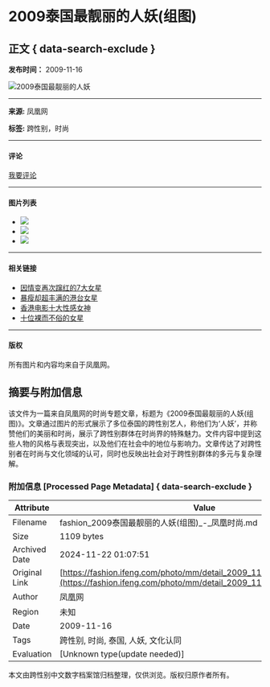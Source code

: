 # 2009泰国最靓丽的人妖(组图)

## 正文 { data-search-exclude }


**发布时间：** 2009-11-16

![2009泰国最靓丽的人妖](http://img.ifeng.com/res/200906/0629-120637_1497_14.jpg)

---

**来源:** 凤凰网

**标签:** 跨性别，时尚

---

#### 评论 

[我要评论](http://comment.ifeng.com/view.php?docUrl=http://fashion.ifeng.com/photo/mm/detail_2009_11/16/162513_13.shtml&docName=2009泰国最靓丽的人妖\(组图\))

---

#### 图片列表

- ![](http://img.ifeng.com/tres/TemplateRes/pic70.jpg)
- ![](http://img.ifeng.com/tres/TemplateRes/pic70.jpg)
- ![](http://img.ifeng.com/tres/TemplateRes/pic70.jpg)

---

#### 相关链接

- [因情变再次蹿红的7大女星](http://fashion.ifeng.com/photo/mm/detail_2009_11/16/162499_0.shtml)
- [暴瘦却超丰满的港台女星](http://fashion.ifeng.com/photo/mm/detail_2009_11/16/162483_0.shtml)
- [香港电影十大性感女神](http://fashion.ifeng.com/photo/mm/detail_2009_11/16/162457_0.shtml)
- [十位裸而不俗的女星](http://fashion.ifeng.com/photo/mm/detail_2009_11/16/162416_0.shtml)

--- 

#### 版权

所有图片和内容均来自于凤凰网。

## 摘要与附加信息

<!-- tcd_abstract -->
该文件为一篇来自凤凰网的时尚专题文章，标题为《2009泰国最靓丽的人妖(组图)》。文章通过图片的形式展示了多位泰国的跨性别艺人，称他们为‘人妖’，并称赞他们的美丽和时尚，展示了跨性别群体在时尚界的特殊魅力。文件内容中提到这些人物的风格与表现突出，以及他们在社会中的地位与影响力。文章传达了对跨性别者在时尚与文化领域的认可，同时也反映出社会对于跨性别群体的多元与复杂理解。
<!-- tcd_abstract_end -->

### 附加信息 [Processed Page Metadata] { data-search-exclude }

| Attribute       | Value                                  |
|-----------------|----------------------------------------|
| Filename        | fashion_2009泰国最靓丽的人妖(组图)_-_凤凰时尚.md                             |
| Size            | 1109 bytes                           |
| Archived Date   | 2024-11-22 01:07:51                             |
| Original Link   | [https://fashion.ifeng.com/photo/mm/detail_2009_11/16/162513_13.shtml](https://fashion.ifeng.com/photo/mm/detail_2009_11/16/162513_13.shtml)                       |
| Author          | 凤凰网                               |
| Region          | 未知                               |
| Date            | 2009-11-16                                 |
| Tags            | 跨性别, 时尚, 泰国, 人妖, 文化认同                                 |
| Evaluation            | [Unknown type(update needed)]                                 |
<!-- tcd_table_end -->

本文由跨性别中文数字档案馆归档整理，仅供浏览。版权归原作者所有。
